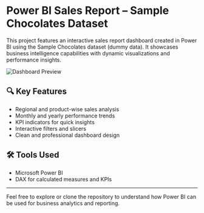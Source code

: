# Power BI Sales Report – Sample Chocolates Dataset

This project features an interactive sales report dashboard created in Power BI using the Sample Chocolates dataset (dummy data). It showcases business intelligence capabilities with dynamic visualizations and performance insights.

![Dashboard Preview](images/powerbi_dashboard.png)

## 🔍 Key Features
- Regional and product-wise sales analysis  
- Monthly and yearly performance trends  
- KPI indicators for quick insights  
- Interactive filters and slicers  
- Clean and professional dashboard design

## 🛠️ Tools Used
- Microsoft Power BI  
- DAX for calculated measures and KPIs  

---

Feel free to explore or clone the repository to understand how Power BI can be used for business analytics and reporting.
